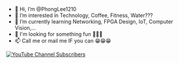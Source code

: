 - 👋 Hi, I’m @PhongLee1210
- 👀 I’m interested in Technology, Coffee, Fitness, Water???
- 🌱 I’m currently learning Networking, FPGA Design, IoT, Computer Vision,...
- 💞️ I'm looking for something fun 🤣🤣🤣
- 📫 Call me or mail me IF you can 😁😁😁

[![YouTube Channel Subscribers](label=Likes&logo=youtube&logoColor=ffffff&labelColor=FF0000&color=282828&style=social)](https://www.youtube.com/techielass?sub_confirmation=1)
